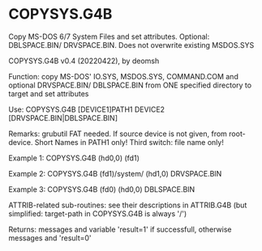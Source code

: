 # COPYSYS.G4B
Copy MS-DOS 6/7 System Files and set attributes. Optional: DBLSPACE.BIN/ DRVSPACE.BIN. Does not overwrite existing MSDOS.SYS

COPYSYS.G4B v0.4 (20220422), by deomsh

Function: copy MS-DOS' IO.SYS, MSDOS.SYS, COMMAND.COM and optional DRVSPACE.BIN/ DBLSPACE.BIN from ONE specified directory to target and set attributes

Use: COPYSYS.G4B [DEVICE1]PATH1 DEVICE2 [DRVSPACE.BIN|DBLSPACE.BIN]

Remarks: grubutil FAT needed. If source device is not given, from root-device. Short Names in PATH1 only! Third switch: file name only!

Example 1: COPYSYS.G4B (hd0,0) (fd1)
  
Example 2: COPYSYS.G4B (fd1)/system/ (hd1,0) DRVSPACE.BIN
  
Example 3: COPYSYS.G4B (fd0) (hd0,0) DBLSPACE.BIN
  
ATTRIB-related sub-routines: see their descriptions in ATTRIB.G4B (but simplified: target-path in COPYSYS.G4B is always '/')

Returns: messages and variable 'result=1' if successfull, otherwise messages and 'result=0'
